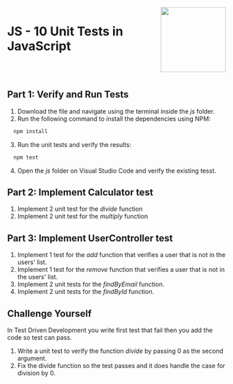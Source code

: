 <img align="right" width="150" height="150" src="https://media-exp1.licdn.com/dms/image/C4E0BAQF7BYCCZt5epw/company-logo_200_200/0?e=2159024400&v=beta&t=qUAFP9bUgBEEXGVQYpUXW1J_OiP8e0r4rFBpqp8OrxA">

# JS - 10 Unit Tests in JavaScript

 <br/>
 <br/>

## Part 1: Verify and Run Tests
1. Download the file and navigate using the terminal inside the *js* folder.
2. Run the following command to install the dependencies using NPM:
 ```bash
   npm install
 ```
3. Run the unit tests and verify the results:
 ```bash
   npm test
 ```
4. Open the *js* folder on Visual Studio Code and verify the existing tesst.
 
## Part 2: Implement Calculator test
1. Implement 2 unit test for the *divide* function
2. Implement 2 unit test for the *multiply* function

## Part 3: Implement UserController test
1. Implement 1 test for the *add* function that verifies a user that is not in the users' list.
2. Implement 1 test for the *remove* function that verifies a user that is not in the users' list.
3. Implement 2 unit tests for the *findByEmail* function.
4. Implement 2 unit tests for the *findById* function.

## Challenge Yourself
In Test Driven Development you write first test that fail then you add the code so test can pass.
1. Write a unit test to verify the function *divide* by passing 0 as the second argument.
2. Fix the divide function so the test passes and it does handle the case for division by 0.
